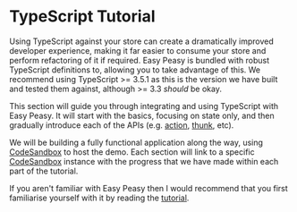 # TypeScript Tutorial

Using TypeScript against your store can create a dramatically improved developer experience, making it far easier to consume your store and perform refactoring of it if required. Easy Peasy is bundled with robust TypeScript definitions to, allowing you to take advantage of this. We recommend using TypeScript >= 3.5.1 as this is the version we have built and tested them against, although >= 3.3 _should_ be okay.

This section will guide you through integrating and using TypeScript with Easy Peasy. It will start with the basics, focusing on state only, and then gradually introduce each of the APIs (e.g. [action](/docs/api/action), [thunk](/docs/api/thunk), etc).

We will be building a fully functional application along the way, using [CodeSandbox](https://codesandbox.io) to host the demo. Each section will link to a specific [CodeSandbox](https://codesandbox.io) instance with the progress that we have made within each part of the tutorial.

If you aren't familiar with Easy Peasy then I would recommend that you first familiarise yourself with it by reading the [tutorial](/docs/tutorial).


